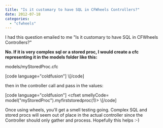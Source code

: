 ```yaml
---
title: "Is it customary to have SQL in CFWheels Controllers?"
date: 2012-07-18
categories: 
  - "cfwheels"
---
```


I had this question emailed to me "Is it customary to have SQL in CFWheels Controllers?"

**No. If it is very complex sql or a stored proc, I would create a cfc representing it in the models folder like this:**

models/myStoredProc.cfc

\[code language="coldfusion"\]
<cfcomponent extends="Model">
<cffunction name="myfirststoredproc">
<cfstoredproc procedure="spListRegions">
<cfprocresult name="qRegions">
 </cfstoredproc>
<cfreturn spListRegions>
</cffunction>
</cfcomponent>
\\[/code\]

then in the controller call and pass in the values:

\[code language="coldfusion"\]
<cfset smellyCode= model("myStoredProc").myfirststoredproc(1)>
\\[/code\]

Once using wheels, you'll get a smell testing going. Complex SQL and stored procs will seem out of place in the actual controller since the Controller should only gather and process. Hopefully this helps :-)
